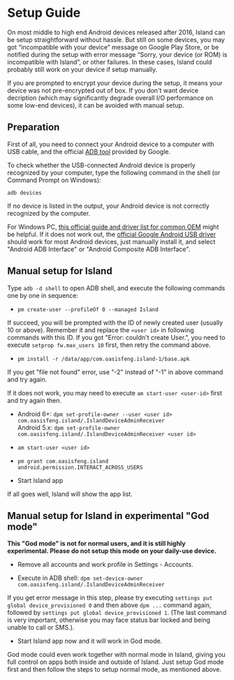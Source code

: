Setup Guide
===========

On most middle to high end Android devices released after 2016, Island can be setup straightforward without hassle. But still on some devices, you may got “incompatible with your device” message on Google Play Store, or be notified during the setup with error message “Sorry, your device (or ROM) is incompatible with Island”, or other failures. In these cases, Island could probably still work on your device if setup manually.

If you are prompted to encrypt your device during the setup, it means your device was not pre-encrypted out of box. If you don't want device decription (which may significantly degrade overall I/O performance on some low-end devices), it can be avoided with manual setup.


Preparation
-----------
First of all, you need to connect your Android device to a computer with USB cable, and the official [ADB tool](https://developer.android.com/studio/releases/platform-tools.html) provided by Google.

To check whether the USB-connected Android device is properly recognized by your computer, type the following command in the shell (or Command Prompt on Windows):

`adb devices`

If no device is listed in the output, your Android device is not correctly recognized by the computer.

For Windows PC, [this official guide and driver list for common OEM](https://developer.android.com/studio/run/oem-usb.html) might be helpful. If it does not work out, the [official Google Android USB driver](http://dl.google.com/android/repository/usb_driver_r11-windows.zip) should work for most Android devices, just manually install it, and select "Android ADB Interface" or "Android Composite ADB Interface".


Manual setup for Island
-----------------------
Type `adb -d shell` to open ADB shell, and execute the following commands one by one in sequence:

- `pm create-user --profileOf 0 --managed Island`

If succeed, you will be prompted with the ID of newly created user (usually 10 or above). Remember it and replace the `<user id>` in following commands with this ID. If you got "Error: couldn't create User.", you need to execute `setprop fw.max_users 10` first, then retry the command above.

- `pm install -r /data/app/com.oasisfeng.island-1/base.apk`

If you get "file not found" error, use "-2" instead of "-1" in above command and try again.

If it does not work, you may need to execute `am start-user <user-id>` first and try again then.

- Android 6+: `dpm set-profile-owner --user <user id> com.oasisfeng.island/.IslandDeviceAdminReceiver`  
Android 5.x: `dpm set-profile-owner com.oasisfeng.island/.IslandDeviceAdminReceiver <user id>`

- `am start-user <user id>`

- `pm grant com.oasisfeng.island android.permission.INTERACT_ACROSS_USERS`

- Start Island app

If all goes well, Island will show the app list.


Manual setup for Island in experimental "God mode"
--------------------------------------------------

**This "God mode" is not for normal users, and it is still highly experimental. Please do not setup this mode on your daily-use device.**

- Remove all accounts and work profile in Settings - Accounts.

- Execute in ADB shell: `dpm set-device-owner com.oasisfeng.island/.IslandDeviceAdminReceiver`

If you get error message in this step, please try executing `settings put global device_provisioned 0` and then above `dpm ...` command again, followed by `settings put global device_provisioned 1`. (The last command is very important, otherwise you may face status bar locked and being unable to call or SMS.).

- Start Island app now and it will work in God mode.

God mode could even work together with normal mode in Island, giving you full control on apps both inside and outside of Island. Just setup God mode first and then follow the steps to setup normal mode, as mentioned above.
